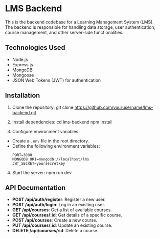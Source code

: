 # LMS Backend

This is the backend codebase for a Learning Management System (LMS). The backend is responsible for handling data storage, user authentication, course management, and other server-side functionalities.

## Technologies Used

- Node.js
- Express.js
- MongoDB
- Mongoose
- JSON Web Tokens (JWT) for authentication

## Installation

1. Clone the repository:
git clone https://github.com/yourusername/lms-backend.git


2. Install dependencies:
cd lms-backend
npm install


3. Configure environment variables:
- Create a `.env` file in the root directory.
- Define the following environment variables:
  ```
  PORT=3000
  MONGODB_URI=mongodb://localhost/lms
  JWT_SECRET=yoursecretkey
  ```

4. Start the server:
npm run dev


## API Documentation

- **POST /api/auth/register**: Register a new user.
- **POST /api/auth/login**: Log in an existing user.
- **GET /api/courses**: Get a list of available courses.
- **GET /api/courses/:id**: Get details of a specific course.
- **POST /api/courses**: Create a new course.
- **PUT /api/courses/:id**: Update an existing course.
- **DELETE /api/courses/:id**: Delete a course.
